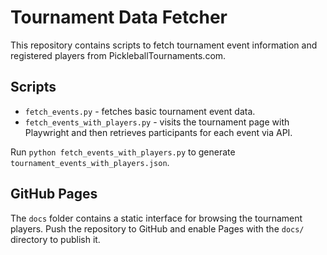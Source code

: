 # Tournament Data Fetcher

This repository contains scripts to fetch tournament event information and registered players from PickleballTournaments.com.

## Scripts

- `fetch_events.py` - fetches basic tournament event data.
- `fetch_events_with_players.py` - visits the tournament page with Playwright and then retrieves participants for each event via API.

Run `python fetch_events_with_players.py` to generate `tournament_events_with_players.json`.

## GitHub Pages

The `docs` folder contains a static interface for browsing the tournament
players. Push the repository to GitHub and enable Pages with the `docs/`
directory to publish it.

